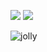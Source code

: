 [<img src="https://img.shields.io/badge/Gmail-D14836?style=for-the-badge&logo=gmail&logoColor=white">](https://mail.google.com/mail/?view=cm&fs=1&to=deepaliithakurr@gmail.com) [<img src="https://img.shields.io/badge/linkedin-%230077B5.svg?&style=for-the-badge&logo=linkedin&logoColor=white">](https://www.linkedin.com/in/deepali-thakur/)
</div>


![jolly](https://user-images.githubusercontent.com/77734636/163214134-9fa99f17-4127-4c68-9b00-549c3c3c8fe1.gif)<br>
